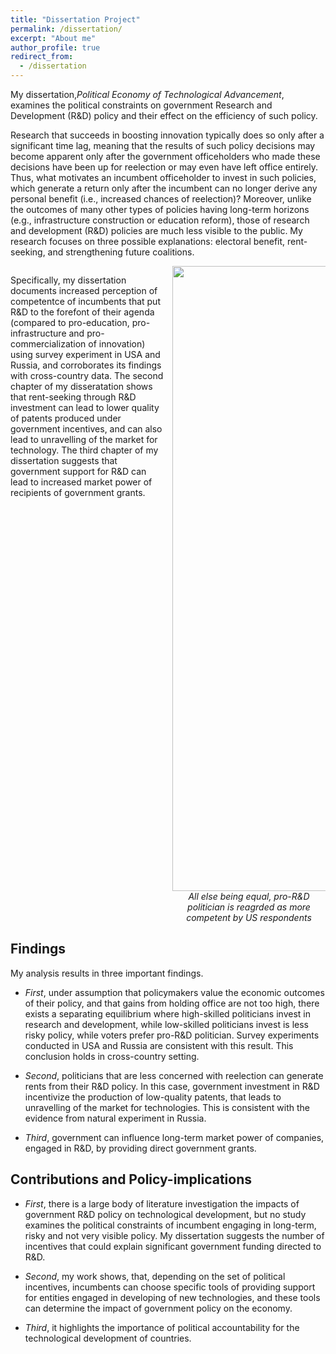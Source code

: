 ```yaml
---
title: "Dissertation Project"
permalink: /dissertation/
excerpt: "About me"
author_profile: true
redirect_from: 
  - /dissertation
---
```


<style>
  .col2 {
    columns: 2 200px;         /* number of columns and width in pixels*/
    -webkit-columns: 2 200px; /* chrome, safari */
    -moz-columns: 2 200px;    /* firefox */
  }
  .col3 {
    columns: 3 100px;
    -webkit-columns: 3 100px;
    -moz-columns: 3 100px;
  }
</style>


My dissertation,*Political Economy of Technological Advancement*, examines the political constraints on government Research and Development (R&D) policy and their effect on the efficiency of such policy.
  
Research that succeeds in boosting innovation typically does so only after a significant time lag, meaning that the results of such policy decisions may become apparent only after the government officeholders who made these decisions have been up for reelection or may even have left office entirely. Thus, what motivates an incumbent officeholder to invest in such policies, which generate a return only after the incumbent can no longer derive any personal benefit (i.e., increased chances of reelection)? Moreover, unlike the outcomes of many other types of policies having long-term horizons (e.g., infrastructure construction or education reform), those of research and development (R&D) policies are much less visible to the public.
My research focuses on three possible explanations: electoral benefit, rent-seeking, and strengthening future coalitions. 
 

<div class="col2">

Specifically, my dissertation documents increased perception of competentce of incumbents that put R&D to the forefont of their agenda (compared to pro-education, pro-infrastructure and pro-commercialization of innovation) using survey experiment in USA and Russia, and corroborates its findings with cross-country data.
The second chapter of my disseratation shows that rent-seeking through R&D investment can lead to lower quality of patents produced under government incentives, and can also lead to unravelling of the market for technology. The third chapter of my dissertation suggests that government support for R&D can lead to increased market power of recipients of government grants.

<p style="page-break-after: always;">&nbsp;</p>
<p style="page-break-before: always;">&nbsp;</p>
<center>

<img src="https://NataliaLamberova.github.io/files/USA-attentive-sample_2models.png" height="1000">
<figcaption><i>All else being equal, pro-R&D politician is reagrded as more competent by US respondents</i></figcaption>
 </center>

</div>

## Findings

My analysis results in three important findings.

* *First*, under assumption that policymakers value the economic outcomes of their policy, and that gains from holding office are not too high, there exists a separating equilibrium where high-skilled politicians invest in research and development, while low-skilled politicians invest is less risky policy, while voters prefer pro-R&D politician. Survey experiments conducted in USA and Russia are consistent with this result. This conclusion holds in cross-country setting.

* *Second*, politicians that are less concerned with reelection can generate rents from their R&D policy. In this case, government investment in R&D incentivize the production of low-quality patents, that leads to unravelling of the market for technologies. This is consistent with the evidence from natural experiment in Russia.

* *Third*, government can influence long-term market power of companies, engaged in R&D, by providing direct government grants.


## Contributions and Policy-implications

- *First*, there is a large body of literature investigation the impacts of government R&D policy on technological development, but no study examines the political constraints of incumbent engaging in long-term, risky and not very visible policy. My dissertation suggests the number of incentives that could explain significant government funding directed to R&D.

- *Second*, my work shows, that, depending on the set of political incentives, incumbents can choose specific tools of providing support for entities engaged in developing of new technologies, and these tools can determine the impact of government policy on the economy.

- *Third*, it highlights the importance of political accountability for the technological development of countries.

